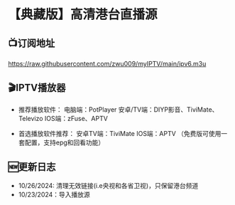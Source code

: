 # 【典藏版】高清港台直播源

## 📺订阅地址
https://raw.githubusercontent.com/zwu009/myIPTV/main/ipv6.m3u

## 🎬IPTV播放器

- 推荐播放软件：
电脑端：PotPlayer 安卓/TV端：DIYP影音、TiviMate、Televizo IOS端：zFuse、APTV

- 首选播放软件推荐：
安卓TV端：TiviMate
IOS端：APTV （免费版可使用一套配置，支持epg和回看功能）

## 🆕更新日志

- 10/26/2024: 清理无效链接(i.e央视和各省卫视)，只保留港台频道
- 10/23/2024：导入播放源



